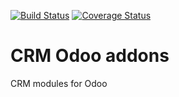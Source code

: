 [![Build Status](https://travis-ci.org/avanzosc/crm-addons.svg?branch=14.0)](https://travis-ci.org/avanzosc/crm-addons)
[![Coverage Status](https://coveralls.io/repos/github/avanzosc/crm-addons/badge.svg?branch=14.0)](https://coveralls.io/github/avanzosc/crm-addons?branch=14.0)

CRM Odoo addons
===============

CRM modules for Odoo


